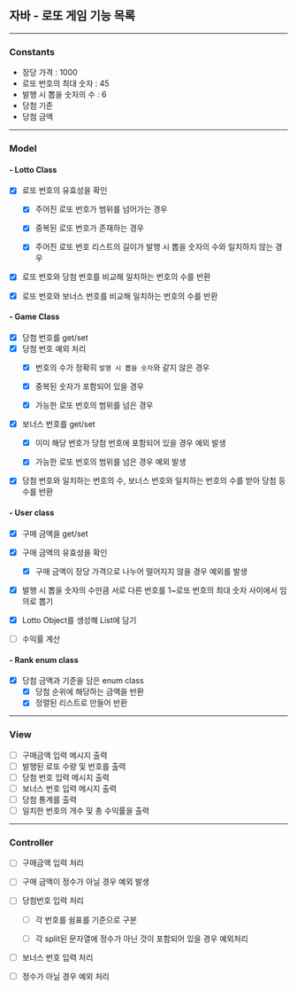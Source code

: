 ## 자바 - 로또 게임 기능 목록
- - -

### Constants
+ 장당 가격 : 1000
+ 로또 번호의 최대 숫자 : 45
+ 발행 시 뽑을 숫자의 수 : 6
+ 당첨 기준
+ 당첨 금액

- - -
### Model

#### - Lotto Class
+ [X]  로또 번호의 유효성을 확인
    + [X] 주어진 로또 번호가 범위를 넘어가는 경우
    + [X] 중복된 로또 번호가 존재하는 경우
    + [X] 주어진 로또 번호 리스트의 길이가 발행 시 뽑을 숫자의 수와 일치하지 않는 경우 


+ [X] 로또 번호와 당첨 번호를 비교해 일치하는 번호의 수를 반환
+ [X] 로또 번호와 보너스 번호를 비교해 일치하는 번호의 수를 반환


#### - Game Class
+ [X] 당첨 번호를 get/set
+ [X] 당첨 번호 예외 처리
  + [X] 번호의 수가 정확히 `발행 시 뽑을 숫자`와 같지 않은 경우
  + [X] 중복된 숫자가 포함되어 있을 경우
  + [X] 가능한 로또 번호의 범위를 넘은 경우


+[X] 보너스 번호를 get/set
  +[X] 이미 해당 번호가 당첨 번호에 포함되어 있을 경우 예외 발생
  +[X] 가능한 로또 번호의 범위를 넘은 경우 예외 발생


+[X] 당첨 번호와 일치하는 번호의 수, 보너스 번호와 일치하는 번호의 수를 받아 당첨 등수를 반환

#### - User class
+[X] 구매 금액을 get/set
+[X] 구매 금액의 유효성을 확인
  +[X] 구매 금액이 장당 가격으로 나누어 떨어지지 않을 경우 예외를 발생


+[X]  발행 시 뽑을 숫자의 수만큼 서로 다른 번호를 1~로또 번호의 최대 숫자 사이에서 임의로 뽑기
+[X]  Lotto Object를 생성해 List에 담기 


+[ ]  수익률 계산

#### - Rank enum class
+[X]  당첨 금액과 기준을 담은 enum class
    +[X]  당첨 순위에 해당하는 금액을 반환
    +[X]  정렬된 리스트로 만들어 반환

- - -
### View
+[ ]  구매금액 입력 메시지 출력
+[ ]  발행된 로또 수량 및 번호를 출력
+[ ]  당첨 번호 입력 메시지 출력
+[ ]  보너스 번호 입력 메시지 출력
+[ ]  당첨 통계를 출력
+[ ]  일치한 번호의 개수 및 총 수익률을 출력

- - -
### Controller
+[ ]  구매금액 입력 처리
+[ ]  구매 금액이 정수가 아닐 경우 예외 발생


+[ ]  당첨번호 입력 처리
    +[ ]  각 번호를 쉼표를 기준으로 구분
    +[ ]  각 split된 문자열에 정수가 아닌 것이 포함되어 있을 경우 예외처리


+[ ]  보너스 번호 입력 처리 
+[ ]  정수가 아닐 경우 예외 처리